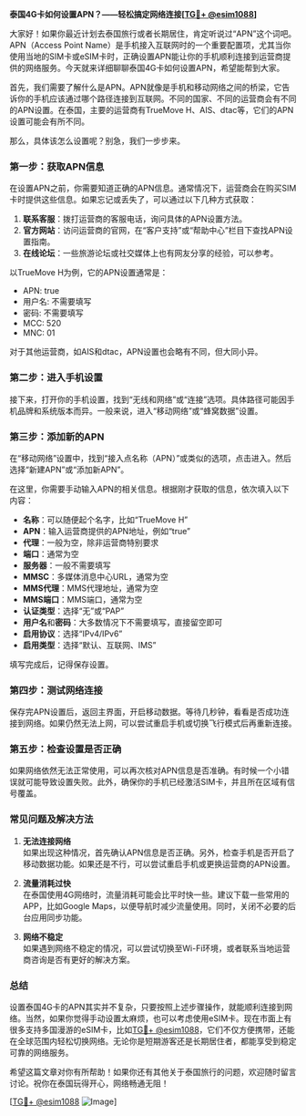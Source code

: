 **泰国4G卡如何设置APN？——轻松搞定网络连接[[TG💪+ @esim1088](https://t.me/s/esim1088)]**

大家好！如果你最近计划去泰国旅行或者长期居住，肯定听说过“APN”这个词吧。APN（Access Point Name）是手机接入互联网时的一个重要配置项，尤其当你使用当地的SIM卡或eSIM卡时，正确设置APN能让你的手机顺利连接到运营商提供的网络服务。今天就来详细聊聊泰国4G卡如何设置APN，希望能帮到大家。

首先，我们需要了解什么是APN。APN就像是手机和移动网络之间的桥梁，它告诉你的手机应该通过哪个路径连接到互联网。不同的国家、不同的运营商会有不同的APN设置。在泰国，主要的运营商有TrueMove H、AIS、dtac等，它们的APN设置可能会有所不同。

那么，具体该怎么设置呢？别急，我们一步步来。

### **第一步：获取APN信息**
在设置APN之前，你需要知道正确的APN信息。通常情况下，运营商会在购买SIM卡时提供这些信息。如果忘记或丢失了，可以通过以下几种方式获取：

1. **联系客服**：拨打运营商的客服电话，询问具体的APN设置方法。
2. **官方网站**：访问运营商的官网，在“客户支持”或“帮助中心”栏目下查找APN设置指南。
3. **在线论坛**：一些旅游论坛或社交媒体上也有网友分享的经验，可以参考。

以TrueMove H为例，它的APN设置通常是：
- APN: true
- 用户名: 不需要填写
- 密码: 不需要填写
- MCC: 520
- MNC: 01

对于其他运营商，如AIS和dtac，APN设置也会略有不同，但大同小异。

### **第二步：进入手机设置**
接下来，打开你的手机设置，找到“无线和网络”或“连接”选项。具体路径可能因手机品牌和系统版本而异。一般来说，进入“移动网络”或“蜂窝数据”设置。

### **第三步：添加新的APN**
在“移动网络”设置中，找到“接入点名称（APN）”或类似的选项，点击进入。然后选择“新建APN”或“添加新APN”。

在这里，你需要手动输入APN的相关信息。根据刚才获取的信息，依次填入以下内容：
- **名称**：可以随便起个名字，比如“TrueMove H”
- **APN**：输入运营商提供的APN地址，例如“true”
- **代理**：一般为空，除非运营商特别要求
- **端口**：通常为空
- **服务器**：一般不需要填写
- **MMSC**：多媒体消息中心URL，通常为空
- **MMS代理**：MMS代理地址，通常为空
- **MMS端口**：MMS端口，通常为空
- **认证类型**：选择“无”或“PAP”
- **用户名**和**密码**：大多数情况下不需要填写，直接留空即可
- **启用协议**：选择“IPv4/IPv6”
- **启用类型**：选择“默认、互联网、IMS”

填写完成后，记得保存设置。

### **第四步：测试网络连接**
保存完APN设置后，返回主界面，开启移动数据。等待几秒钟，看看是否成功连接到网络。如果仍然无法上网，可以尝试重启手机或切换飞行模式后再重新连接。

### **第五步：检查设置是否正确**
如果网络依然无法正常使用，可以再次核对APN信息是否准确。有时候一个小错误就可能导致设置失败。此外，确保你的手机已经激活SIM卡，并且所在区域有信号覆盖。

### **常见问题及解决方法**

1. **无法连接网络**  
   如果出现这种情况，首先确认APN信息是否正确。另外，检查手机是否开启了移动数据功能。如果还是不行，可以尝试重启手机或更换运营商的APN设置。

2. **流量消耗过快**  
   在泰国使用4G网络时，流量消耗可能会比平时快一些。建议下载一些常用的APP，比如Google Maps，以便导航时减少流量使用。同时，关闭不必要的后台应用同步功能。

3. **网络不稳定**  
   如果遇到网络不稳定的情况，可以尝试切换至Wi-Fi环境，或者联系当地运营商咨询是否有更好的解决方案。

### **总结**
设置泰国4G卡的APN其实并不复杂，只要按照上述步骤操作，就能顺利连接到网络。当然，如果你觉得手动设置太麻烦，也可以考虑使用eSIM卡。现在市面上有很多支持多国漫游的eSIM卡，比如[TG💪+ @esim1088](https://t.me/s/esim1088)，它们不仅方便携带，还能在全球范围内轻松切换网络。无论你是短期游客还是长期居住者，都能享受到稳定可靠的网络服务。

希望这篇文章对你有所帮助！如果你还有其他关于泰国旅行的问题，欢迎随时留言讨论。祝你在泰国玩得开心，网络畅通无阻！

[[TG💪+ @esim1088](https://t.me/s/esim1088) ![Image](https://i.postimg.cc/4NQfJmqS/Snipaste-2025-05-13-00-14-12.png)]